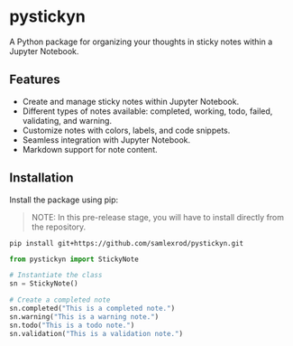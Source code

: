 # pystickyn

A Python package for organizing your thoughts in sticky notes within a Jupyter Notebook.

## Features

- Create and manage sticky notes within Jupyter Notebook.
- Different types of notes available: completed, working, todo, failed, validating, and warning.
- Customize notes with colors, labels, and code snippets.
- Seamless integration with Jupyter Notebook.
- Markdown support for note content.

## Installation

Install the package using pip:

> NOTE: In this pre-release stage, you will have to install directly from the repository.

```shell
pip install git+https://github.com/samlexrod/pystickyn.git
```

```python
from pystickyn import StickyNote

# Instantiate the class
sn = StickyNote()

# Create a completed note
sn.completed("This is a completed note.")
sn.warning("This is a warning note.")
sn.todo("This is a todo note.")
sn.validation("This is a validation note.")
```


